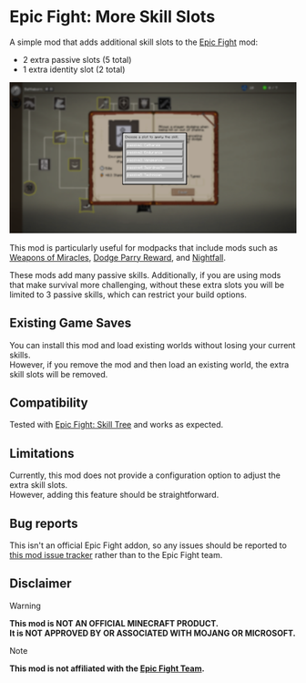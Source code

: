 # Epic Fight: More Skill Slots

A simple mod that adds additional skill slots to the [Epic Fight](https://modrinth.com/mod/epic-fight) mod:

* 2 extra passive slots (5 total)
* 1 extra identity slot (2 total)

<img src="./readme_images/extra_passive_slots.png" alt="Extra passive skills" width="1200">

This mod is particularly useful for modpacks that include mods such as  
[Weapons of Miracles](https://modrinth.com/mod/weapons-of-miracles), [Dodge Parry Reward](https://www.curseforge.com/minecraft/mc-mods/epic-fight-dodge-parry-reward),
and [Nightfall](https://www.curseforge.com/minecraft/mc-mods/epicfight-nightfall).

These mods add many passive skills. Additionally, if you are using mods that make survival more challenging, without
these extra slots you will be limited to 3 passive skills, which can restrict your build options.

## Existing Game Saves

You can install this mod and load existing worlds without losing your current skills.  
However, if you remove the mod and then load an existing world, the extra skill slots will be removed.

## Compatibility

Tested with [Epic Fight: Skill Tree](https://modrinth.com/mod/epic-fight-skill-tree) and works as expected.

## Limitations

Currently, this mod does not provide a configuration option to adjust the extra skill slots.  
However, adding this feature should be straightforward.

## Bug reports

This isn't an official Epic Fight addon, so any issues should be reported
to [this mod issue tracker](https://github.com/EchoEllet/EpicFightMoreSkillSlots/issues)
rather than to the Epic Fight team.

## Disclaimer

> [!WARNING]
> **This mod is NOT AN OFFICIAL MINECRAFT PRODUCT.  
> It is NOT APPROVED BY OR ASSOCIATED WITH MOJANG OR MICROSOFT.**

> [!NOTE]
> **This mod is not affiliated with the [Epic Fight Team](https://github.com/Epic-Fight).**
